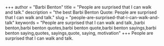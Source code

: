 +++
author = "Barbi Benton"
title = "People are surprised that I can walk and talk."
description = "the best Barbi Benton Quote: People are surprised that I can walk and talk."
slug = "people-are-surprised-that-i-can-walk-and-talk"
keywords = "People are surprised that I can walk and talk.,barbi benton,barbi benton quotes,barbi benton quote,barbi benton sayings,barbi benton saying,quotes, sayings,quote, saying, motivation"
+++
People are surprised that I can walk and talk.

